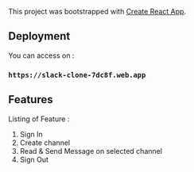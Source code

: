 This project was bootstrapped with [Create React App](https://github.com/facebook/create-react-app).

## Deployment

You can access on : 

### `https://slack-clone-7dc8f.web.app`

## Features

Listing of Feature : 
  1. Sign In
  2. Create channel
  3. Read & Send Message on selected channel
  4. Sign Out


